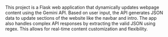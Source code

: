 This project is a Flask web application that dynamically updates webpage content using the Gemini API. Based on user input, the API generates JSON data to update sections of the website like the navbar and intro. The app also handles complex API responses by extracting the valid JSON using regex. This allows for real-time content customization and flexibility.
